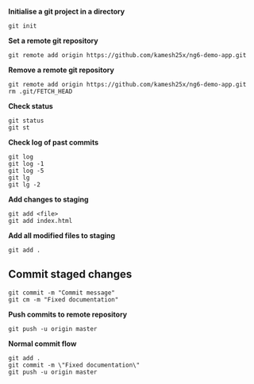 **Initialise a git project in a directory**

`git init`

**Set a remote git repository**

`git remote add origin https://github.com/kamesh25x/ng6-demo-app.git`

**Remove a remote git repository**
```
git remote add origin https://github.com/kamesh25x/ng6-demo-app.git
rm .git/FETCH_HEAD
```

**Check status**
```
git status
git st
```

**Check log of past commits**
```
git log
git log -1
git log -5
git lg
git lg -2
```

**Add changes to staging**
```
git add <file>
git add index.html
```

**Add all modified files to staging**
```
git add .
```

## Commit staged changes
```
git commit -m "Commit message"
git cm -m "Fixed documentation"
```

**Push commits to remote repository**
```
git push -u origin master
```

**Normal commit flow**
```
git add .
git commit -m \"Fixed documentation\"
git push -u origin master
```
